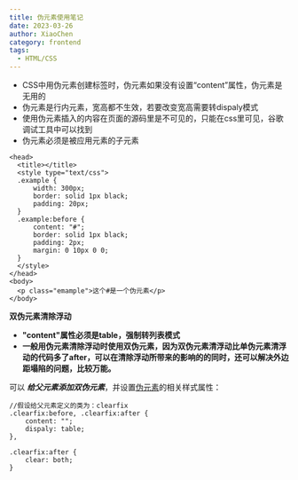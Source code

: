 ```yaml
---
title: 伪元素使用笔记
date: 2023-03-26
author: XiaoChen
category: frontend
tags:
  - HTML/CSS
---
```


*   CSS中用伪元素创建标签时，伪元素如果没有设置“content”属性，伪元素是无用的
*   伪元素是行内元素，宽高都不生效，若要改变宽高需要转dispaly模式
*   使用伪元素插入的内容在页面的源码里是不可见的，只能在css里可见，谷歌调试工具中可以找到
*   伪元素必须是被应用元素的子元素

```
<head>
  <title></title> 
  <style type="text/css">
  .example {    
      width: 300px;    
      border: solid 1px black;   
      padding: 20px;   
  }   
  .example:before {   
      content: "#";   
      border: solid 1px black;   
      padding: 2px;   
      margin: 0 10px 0 0;   
  }
  </style> 
</head>
<body> 
  <p class="emample">这个#是一个伪元素</p>     
</body>
```

**双伪元素清除浮动**

*   **"content"属性必须是table，强制转列表模式**
*   **一般用伪元素清除浮动时使用双伪元素，因为双伪元素****清浮动****比单伪元素****清浮动的代码****多了after，可以在清除浮动所带来的影响的的同时，还可以解决外边距塌陷的问题，比较万能。**

  
可以 _**给父元素添加双伪元素**_，并设置[伪元素](https://so.csdn.net/so/search?q=%E4%BC%AA%E5%85%83%E7%B4%A0&spm=1001.2101.3001.7020)的相关样式属性：

```
//假设给父元素定义的类为：clearfix 
.clearfix:before, .clearfix:after {
    content: "";
    dispaly: table;
},
    
.clearfix:after {
    clear: both;
}
```
